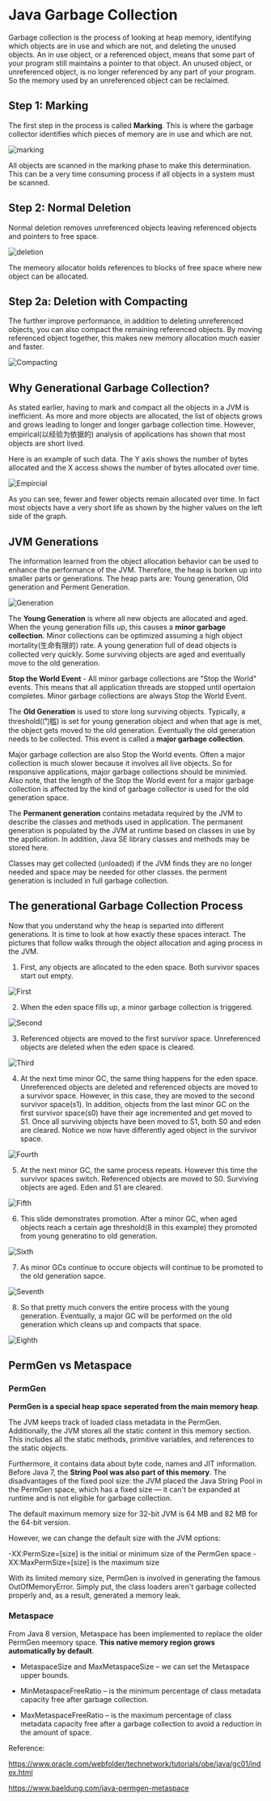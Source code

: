 # Java Garbage Collection

Garbage collection is the process of looking at heap memory, identifying which objects are in use and which are not, and deleting the unused objects. An in use object, or a referenced object, means that some part of your program still maintains a pointer to that object. An unused object, or unreferenced object, is no longer referenced by any part of your program. So the memory used by an unreferenced object can be reclaimed. 

## Step 1: Marking

The first step in the process is called **Marking**. This is where the garbage collector identifies which pieces of memory are in use and which are not.

![marking](/Java/images/garbage_collection/Slide3.png)

All objects are scanned in the marking phase to make this determination. This can be a very time consuming process if all objects in a system must be scanned.

## Step 2: Normal Deletion

Normal deletion removes unreferenced objects leaving referenced objects and pointers to free space. 

![deletion](/Java/images/garbage_collection/Slide1b.png)

The memeory allocator holds references to blocks of free space where new object can be allocated. 

## Step 2a: Deletion with Compacting 

The further improve performance, in addition to deleting unreferenced objects, you can also compact the remaining referenced objects. By moving referenced object together, this makes new memory allocation much easier and faster.

![Compacting](/Java/images/garbage_collection/Slide4.png)


## Why Generational Garbage Collection?

As stated earlier, having to mark and compact all the objects in a JVM is inefficient. As more and more objects are allocated, the list of objects grows and grows leading to longer and longer garbage collection time. However, empirical(以经验为依据的) analysis of applications has shown that most objects are short lived. 

Here is an example of such data. The Y axis shows the number of bytes allocated and the X access shows the number of bytes allocated over time.

![Empircial](https://www.oracle.com/webfolder/technetwork/tutorials/obe/java/gc01/images/ObjectLifetime.gif)

As you can see, fewer and fewer objects remain allocated over time. In fact most objects have a very short life as shown by the higher values on the left side of the graph.

## JVM Generations

The information learned from the object allocation behavior can be used to enhance the performance of the JVM. Therefore, the heap is borken up into smaller parts or generations. The heap parts are: Young generation, Old generation and Perment Generation.

![Generation](/Java/images/garbage_collection/Slide5.png)


The **Young Generation** is where all new objects are allocated and aged. When the young generation fills up, this causes a **minor garbage collection**. Minor collections can be optimized assuming a high object mortality(生命有限的) rate. A young generation full of dead objects is collected very quickly. Some surviving objects are aged and eventually move to the old generation. 

**Stop the World Event** - All minor garbage collections are "Stop the World" events. This means that all application threads are stopped until opertaion completes. Minor garbage collections are always Stop the World Event. 

The **Old Generation** is used to store long surviving objects. Typically, a threshold(门槛) is set for young generation object and when that age is met, the object gets moved to the old generation. Eventually the old generation needs to be collected. This event is called a **major garbage collection**.

Major garbage collection are also Stop the World events. Often a major collection is much slower because it involves all live objects. So for responsive applications, major garbage collections should be minimied. Also note, that the length of the Stop the World event for a major garbage collection is affected by the kind of garbage collector is used for the old generation space. 

The **Permanent generation** contains metadata required by the JVM to describe the classes and methods used in application. The permanent generation is populated by the JVM at runtime based on classes in use by the application. In addition, Java SE library classes and methods may be stored here.

Classes may get collected (unloaded) if the JVM finds they are no longer needed and space may be needed for other classes. the perment generation is included in full garbage collection.


## The generational Garbage Collection Process

Now that you understand why the heap is separted into different generations. It is time to look at how exactly these spaces interact. The pictures that follow walks through the object allocation and aging process in the JVM.

1. First, any objects are allocated to the eden space. Both survivor spaces start out empty. 

![First](/Java/images/garbage_collection/Slide13.png)

2. When the eden space fills up, a minor garbage collection is triggered.

![Second](/Java/images/garbage_collection/Slide14.png)

3. Referenced objects are moved to the first survivor space. Unreferenced objects are deleted when the eden space is cleared.

![Third](/Java/images/garbage_collection/Slide6.png)

4. At the next time minor GC, the same thing happens for the eden space. Unreferenced objects are deleted and referenced objects are moved to a survivor space. However, in this case, they are moved to the second survivor space(s1). In addition, objects from the last minor GC on the first survivor space(s0) have their age incremented and get moved to S1. Once all surviving objects have been moved to S1, both S0 and eden are cleared. Notice we now have differently aged object in the survivor space.

![Fourth](/Java/images/garbage_collection/Slide8.png)

5. At the next minor GC, the same process repeats. However this time the survivor spaces switch. Referenced objects are moved to S0. Surviving objects are aged. Eden and S1 are cleared.

![Fifth](/Java/images/garbage_collection/Slide9.png)


6. This slide demonstrates promotion. After a minor GC, when aged objects reach a certain age threshold(8 in this example) they promoted from young generatino to old generation.

![Sixth](/Java/images/garbage_collection/Slide7.png)

7. As minor GCs continue to occure objects will continue to be promoted to the old generation sapce.

![Seventh](/Java/images/garbage_collection/Slide10.png)

8. So that pretty much convers the entire process with the young generation. Eventually, a major GC will be performed on the old generation which cleans up and compacts that space.

![Eighth](/Java/images/garbage_collection/Slide11.png)



## PermGen vs Metaspace

### PermGen

**PermGen is a special heap space seperated from the main memory heap**.

The JVM keeps track of loaded class metadata in the PermGen. Additionally, the JVM stores all the static content in this memory section. This includes all the static methods, primitive variables, and references to the static objects.

Furthermore, it contains data about byte code, names and JIT information. Before Java 7, the **String Pool was also part of this memory**. The disadvantages of the fixed pool size: the JVM placed the Java String Pool in the PermGen space, which has a fixed size — it can't be expanded at runtime and is not eligible for garbage collection.

The default maximum memory size for 32-bit JVM is 64 MB and 82 MB for the 64-bit version.

However, we can change the default size with the JVM options:

-XX:PermSize=[size] is the initial or minimum size of the PermGen space
-XX:MaxPermSize=[size] is the maximum size

With its limited memory size, PermGen is involved in generating the famous OutOfMemoryError. Simply put, the class loaders aren't garbage collected properly and, as a result, generated a memory leak.

### Metaspace

From Java 8 version, Metaspace has been implemented to replace the older PermGen meemory space. **This native memory region grows automatically by default**.

* MetaspaceSize and MaxMetaspaceSize – we can set the Metaspace upper bounds.
  
* MinMetaspaceFreeRatio – is the minimum percentage of class metadata capacity free after garbage collection.

* MaxMetaspaceFreeRatio – is the maximum percentage of class metadata capacity free after a garbage collection to avoid a reduction in the amount of space.

Reference:

https://www.oracle.com/webfolder/technetwork/tutorials/obe/java/gc01/index.html

https://www.baeldung.com/java-permgen-metaspace